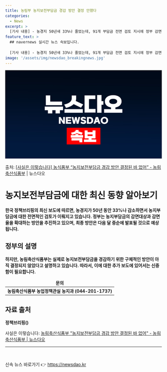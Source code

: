 ```yaml
---
title: 농림부 농지보전부담금 경감 방안 결정 안했다
categories:
  - News
excerpt: >
  [기사 내용] - 농경지 50년새 33%나 줄었는데, 91개 부담금 전면 검토 지시에 정부 감면대상감면율 확…
feature_text: >
  ## navernews 실시간 뉴스 속보입니다.

  [기사 내용] - 농경지 50년새 33%나 줄었는데, 91개 부담금 전면 검토 지시에 정부 감면대상감면율 확…
image: '/assets/img/newsdao_breakingnews.jpg'
---
```


![뉴스다오 속보](/assets/img/newsdao_breakingnews.jpg)

<p>출처: <a href="https://newsdao.kr/3202" rel="dofollow">[사실은 이렇습니다] 농식품부 “농지보전부담금 경감 방안 결정된 바 없어” - 농림축산식품부</a> | 뉴스다오</p>

<h1>농지보전부담금에 대한 최신 동향 알아보기</h1>
<p data-ke-size="size16"><b>한국 정책브리핑의 최신 보도에 따르면, 농경지가 50년 동안 33%나 감소하면서 농지부담금에 대한 전면적인 검토가 이뤄지고 있습니다. 정부는 농지부담금의 감면대상과 감면율을 확대하는 방안을 추진하고 있으며, 최종 방안은 다음 달 중순에 발표될 것으로 예상됩니다.</b></p>

<h2 data-ke-size="size20">정부의 설명</h2>
<p data-ke-size="size16"><b>하지만, 농림축산식품부는 실제로 농지보전부담금을 경감하기 위한 구체적인 방안이 아직 결정되지 않았다고 설명하고 있습니다. 따라서, 이에 대한 추가 보도에 있어서는 신중함이 필요합니다.</b></p>

<table>
	<thead>
		<tr>
			<td style="text-align: center; height: 17px;"><b>문의</b></td>
		</tr>
	</thead>
	<tbody>
		<tr>
			<td style="text-align: center; height: 17px;"><b>농림축산식품부 농업정책관실 농지과 (044-201-1737)</b></td>
		</tr>
	</tbody>
</table>

<h2 data-ke-size="size26">자료 출처</h2>
<p data-ke-size="size16"><b>정책브리핑()</b></p>
<p data-ke-size="size16">사실은 이렇습니다: <a href="https://newsdao.kr/3202">농림축산식품부 "농지보전부담금 경감 방안 결정된 바 없어" - 농림축산식품부 | 뉴스다오</a></p>

<hr>
<p data-ke-size="size16">&nbsp;</p> 

신속 뉴스 바로가기 👉 <a href="https://newsdao.kr" rel="dofollow">https://newsdao.kr</a>


